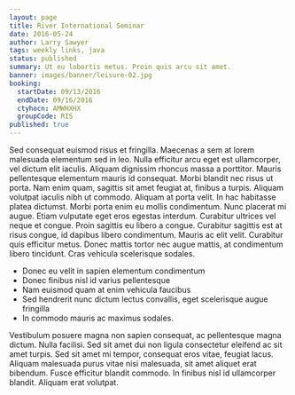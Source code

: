 ```yaml
---
layout: page
title: River International Seminar
date: 2016-05-24
author: Larry Sawyer
tags: weekly links, java
status: published
summary: Ut eu lobortis metus. Proin quis arcu sit amet.
banner: images/banner/leisure-02.jpg
booking:
  startDate: 09/13/2016
  endDate: 09/16/2016
  ctyhocn: AMWHXHX
  groupCode: RIS
published: true
---
```

Sed consequat euismod risus et fringilla. Maecenas a sem at lorem malesuada elementum sed in leo. Nulla efficitur arcu eget est ullamcorper, vel dictum elit iaculis. Aliquam dignissim rhoncus massa a porttitor. Mauris pellentesque elementum mauris id consequat. Morbi blandit nec risus ut porta. Nam enim quam, sagittis sit amet feugiat at, finibus a turpis. Aliquam volutpat iaculis nibh ut commodo. Aliquam at porta velit. In hac habitasse platea dictumst. Morbi porta enim eu mollis condimentum.
Nunc placerat mi augue. Etiam vulputate eget eros egestas interdum. Curabitur ultrices vel neque et congue. Proin sagittis eu libero a congue. Curabitur sagittis est at risus congue, id dapibus libero condimentum. Mauris ac elit velit. Curabitur quis efficitur metus. Donec mattis tortor nec augue mattis, at condimentum libero tincidunt. Cras vehicula scelerisque sodales.

* Donec eu velit in sapien elementum condimentum
* Donec finibus nisl id varius pellentesque
* Nam euismod quam at enim vehicula faucibus
* Sed hendrerit nunc dictum lectus convallis, eget scelerisque augue fringilla
* In commodo mauris ac maximus sodales.

Vestibulum posuere magna non sapien consequat, ac pellentesque magna dictum. Nulla facilisi. Sed sit amet dui non ligula consectetur eleifend ac sit amet turpis. Sed sit amet mi tempor, consequat eros vitae, feugiat lacus. Aliquam malesuada purus vitae nisi malesuada, sit amet aliquet erat bibendum. Fusce efficitur blandit commodo. In finibus nisl id ullamcorper blandit. Aliquam erat volutpat.
